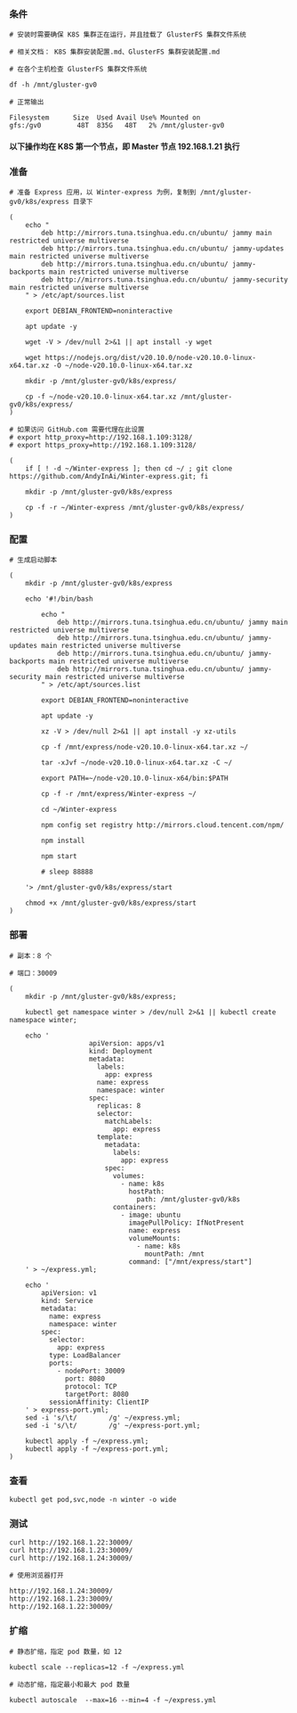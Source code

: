  
### 条件

	# 安装时需要确保 K8S 集群正在运行，并且挂载了 GlusterFS 集群文件系统

	# 相关文档： K8S 集群安装配置.md、GlusterFS 集群安装配置.md

	# 在各个主机检查 GlusterFS 集群文件系统

	df -h /mnt/gluster-gv0

	# 正常输出

	Filesystem      Size  Used Avail Use% Mounted on
	gfs:/gv0         48T  835G   48T   2% /mnt/gluster-gv0


#### 以下操作均在 K8S 第一个节点，即 Master 节点 192.168.1.21 执行


### 准备

	# 准备 Express 应用，以 Winter-express 为例，复制到 /mnt/gluster-gv0/k8s/express 目录下

	(
		echo "
			deb http://mirrors.tuna.tsinghua.edu.cn/ubuntu/ jammy main restricted universe multiverse
			deb http://mirrors.tuna.tsinghua.edu.cn/ubuntu/ jammy-updates main restricted universe multiverse
			deb http://mirrors.tuna.tsinghua.edu.cn/ubuntu/ jammy-backports main restricted universe multiverse
			deb http://mirrors.tuna.tsinghua.edu.cn/ubuntu/ jammy-security main restricted universe multiverse
		" > /etc/apt/sources.list

		export DEBIAN_FRONTEND=noninteractive
		
		apt update -y

		wget -V > /dev/null 2>&1 || apt install -y wget

		wget https://nodejs.org/dist/v20.10.0/node-v20.10.0-linux-x64.tar.xz -O ~/node-v20.10.0-linux-x64.tar.xz

		mkdir -p /mnt/gluster-gv0/k8s/express/

		cp -f ~/node-v20.10.0-linux-x64.tar.xz /mnt/gluster-gv0/k8s/express/
	)

	# 如果访问 GitHub.com 需要代理在此设置
	# export http_proxy=http://192.168.1.109:3128/
	# export https_proxy=http://192.168.1.109:3128/

	(
		if [ ! -d ~/Winter-express ]; then cd ~/ ; git clone https://github.com/AndyInAi/Winter-express.git; fi

		mkdir -p /mnt/gluster-gv0/k8s/express

		cp -f -r ~/Winter-express /mnt/gluster-gv0/k8s/express/
	)


### 配置

	# 生成启动脚本

	(
		mkdir -p /mnt/gluster-gv0/k8s/express

		echo '#!/bin/bash

			echo "
				deb http://mirrors.tuna.tsinghua.edu.cn/ubuntu/ jammy main restricted universe multiverse
				deb http://mirrors.tuna.tsinghua.edu.cn/ubuntu/ jammy-updates main restricted universe multiverse
				deb http://mirrors.tuna.tsinghua.edu.cn/ubuntu/ jammy-backports main restricted universe multiverse
				deb http://mirrors.tuna.tsinghua.edu.cn/ubuntu/ jammy-security main restricted universe multiverse
			" > /etc/apt/sources.list

			export DEBIAN_FRONTEND=noninteractive
			
			apt update -y

			xz -V > /dev/null 2>&1 || apt install -y xz-utils

			cp -f /mnt/express/node-v20.10.0-linux-x64.tar.xz ~/

			tar -xJvf ~/node-v20.10.0-linux-x64.tar.xz -C ~/

			export PATH=~/node-v20.10.0-linux-x64/bin:$PATH

			cp -f -r /mnt/express/Winter-express ~/

			cd ~/Winter-express

			npm config set registry http://mirrors.cloud.tencent.com/npm/

			npm install

			npm start

			# sleep 88888

		'> /mnt/gluster-gv0/k8s/express/start 
		
		chmod +x /mnt/gluster-gv0/k8s/express/start
	)


### 部署

	# 副本：8 个

	# 端口：30009
	
	(
		mkdir -p /mnt/gluster-gv0/k8s/express;

		kubectl get namespace winter > /dev/null 2>&1 || kubectl create namespace winter;

		echo '
                        apiVersion: apps/v1
                        kind: Deployment
                        metadata:
                          labels:
                            app: express
                          name: express
                          namespace: winter
                        spec:
                          replicas: 8
                          selector:
                            matchLabels:
                              app: express
                          template:
                            metadata:
                              labels:
                                app: express
                            spec:
                              volumes:
                                - name: k8s
                                  hostPath:
                                    path: /mnt/gluster-gv0/k8s
                              containers:
                                - image: ubuntu
                                  imagePullPolicy: IfNotPresent
                                  name: express
                                  volumeMounts:
                                    - name: k8s
                                      mountPath: /mnt
                                  command: ["/mnt/express/start"]
		' > ~/express.yml;

		echo '
			apiVersion: v1
			kind: Service
			metadata:
			  name: express
			  namespace: winter
			spec:
			  selector:
			    app: express
			  type: LoadBalancer
			  ports:
			    - nodePort: 30009
			      port: 8080
			      protocol: TCP
			      targetPort: 8080
			  sessionAffinity: ClientIP
		' > express-port.yml;
		sed -i 's/\t/        /g' ~/express.yml;
		sed -i 's/\t/        /g' ~/express-port.yml;
		
		kubectl apply -f ~/express.yml;
		kubectl apply -f ~/express-port.yml;
	)


### 查看

	kubectl get pod,svc,node -n winter -o wide


### 测试

	curl http://192.168.1.22:30009/
	curl http://192.168.1.23:30009/
	curl http://192.168.1.24:30009/

	# 使用浏览器打开

	http://192.168.1.24:30009/
	http://192.168.1.23:30009/
	http://192.168.1.22:30009/


### 扩缩

	# 静态扩缩，指定 pod 数量，如 12

	kubectl scale --replicas=12 -f ~/express.yml

	# 动态扩缩，指定最小和最大 pod 数量

	kubectl autoscale  --max=16 --min=4 -f ~/express.yml
	



